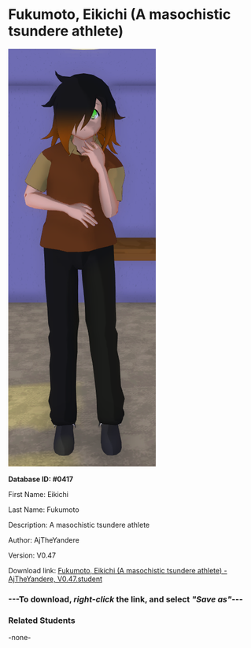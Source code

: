 # Fukumoto, Eikichi (A masochistic tsundere athlete)

<img src="Files/Images/Fukumoto, Eikichi (A masochistic tsundere athlete).png" title="Fukumoto, Eikichi (A masochistic tsundere athlete) - AjTheYandere, V0.47">

**Database ID: #0417**

First Name: Eikichi

Last Name: Fukumoto

Description: A masochistic tsundere athlete

Author: AjTheYandere

Version: V0.47

Download link: <a href="https://raw.githubusercontent.com/Arbiter1223/Daigaku-Gurashi-Custom-Students/master/Files/Studen%20Files/Fukumoto%2C%20Eikichi%20(A%20masochistic%20tsundere%20athlete)%20-%20AjTheYandere%2C%20V0.47.student">Fukumoto, Eikichi (A masochistic tsundere athlete) - AjTheYandere, V0.47.student</a>

### ---**To download, _right-click_ the link, and select _"Save as"_**---

### Related Students

-none-
